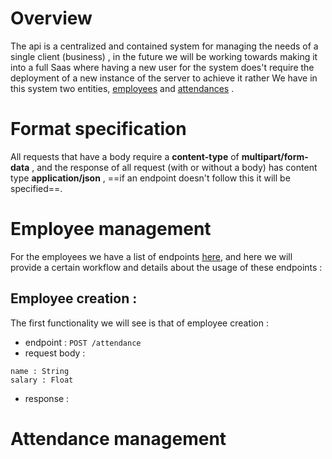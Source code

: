 # Overview
The api is a centralized and contained system for managing the needs of a single client (business) , in the future we will be working towards making it into a full Saas where having a new user for the system does't require the deployment of a new instance of the server to achieve it rather 
We have in this system two entities, [employees](#Employee%20management) and [attendances](#Attendance%20management) .

# Format specification
All requests that have a body require a **content-type** of **multipart/form-data** , and the response of all request (with or without a body) has content type **application/json** , ==if an endpoint doesn't follow this it will be specified==.

# Employee management
For the employees we have a list of endpoints [here](./endpoints#employees), and here we will provide a certain workflow and details about the usage of these endpoints : 
## Employee creation :
The first functionality we will see is that of employee creation :
- endpoint : `POST /attendance` 
- request body :
```
name : String
salary : Float
```
- response : 


# Attendance management
